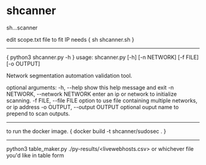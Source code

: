 # shcanner
sh...scanner

edit scope.txt file to fit IP needs
{
sh shcanner.sh
}

-----------------------------------------
{
python3 shcanner.py -h
}
usage: shcanner.py [-h] [-n NETWORK] [-f FILE] [-o OUTPUT]

Network segmentation automation validation tool.

optional arguments:
  -h, --help            show this help message and exit
  -n NETWORK, --network NETWORK
                        enter an ip or network to initialize scanning.
  -f FILE, --file FILE  option to use file containing multiple networks, or ip address
  -o OUTPUT, --output OUTPUT
                        optional ouput name to prepend to scan outputs.
                    
-----------------------------------------------------------------------------------------------

to run the docker image.
{
docker build -t shcanner/sudosec .
}

-------------------------------------------------------------------------------------------------
python3 table_maker.py ./py-results/<livewebhosts.csv> or whichever file you'd like in table form


